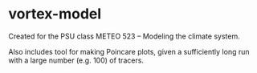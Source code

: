 # vortex-model

Created for the PSU class METEO 523 – Modeling the climate system.

Also includes tool for making Poincare plots, given a sufficiently long run with a large number (e.g. 100) of tracers.
